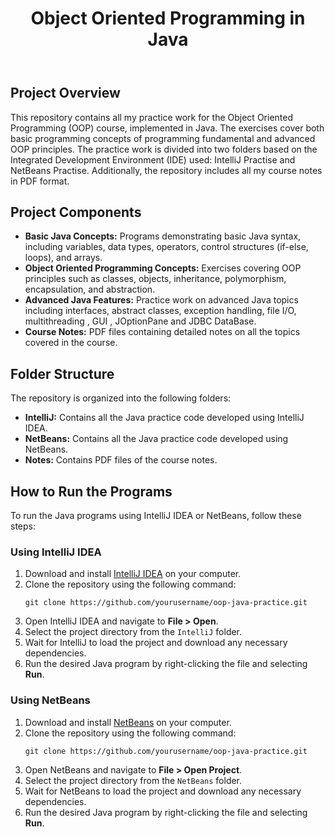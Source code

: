 <!DOCTYPE html>
<html lang="en">
<head>
    <meta charset="UTF-8">
    <meta name="viewport" content="width=device-width, initial-scale=1.0">
   </head>
<body>
    <header>
        <div class="container">
            <h1>Object Oriented Programming in Java</h1>
        </div>
    </header>
    <div class="container">
        <div class="content">
            <h2>Project Overview</h2>
            <p>
                This repository contains all my practice work for the Object Oriented Programming (OOP) course, implemented in Java. The exercises cover both basic
              programming concepts of programming fundamental and advanced OOP principles. The practice work is divided into two folders based on the Integrated Development Environment (IDE) 
              used: IntelliJ Practise and NetBeans Practise. Additionally, the repository includes all my course notes in PDF format.
            </p>
            <h2>Project Components</h2>
            <ul>
                <li><strong>Basic Java Concepts:</strong> Programs demonstrating basic Java syntax, including variables, data types, operators, control structures (if-else, loops), and arrays.</li>
                <li><strong>Object Oriented Programming Concepts:</strong> Exercises covering OOP principles such as classes, objects, inheritance, polymorphism, encapsulation, and abstraction.</li>
                <li><strong>Advanced Java Features:</strong> Practice work on advanced Java topics including interfaces, abstract classes, exception handling, file I/O, multithreading , GUI , JOptionPane and JDBC DataBase.</li>
                <li><strong>Course Notes:</strong> PDF files containing detailed notes on all the topics covered in the course.</li>
            </ul>
            <h2>Folder Structure</h2>
            <p>The repository is organized into the following folders:</p>
            <ul>
                <li><strong>IntelliJ:</strong> Contains all the Java practice code developed using IntelliJ IDEA.</li>
                <li><strong>NetBeans:</strong> Contains all the Java practice code developed using NetBeans.</li>
                <li><strong>Notes:</strong> Contains PDF files of the course notes.</li>
            </ul>
            <h2>How to Run the Programs</h2>
            <p>
                To run the Java programs using IntelliJ IDEA or NetBeans, follow these steps:
            </p>
            <h3>Using IntelliJ IDEA</h3>
            <ol>
                <li>Download and install <a href="https://www.jetbrains.com/idea/download/">IntelliJ IDEA</a> on your computer.</li>
                <li>Clone the repository using the following command:
                    <pre><code>git clone https://github.com/yourusername/oop-java-practice.git</code></pre>
                </li>
                <li>Open IntelliJ IDEA and navigate to <strong>File > Open</strong>.</li>
                <li>Select the project directory from the <code>IntelliJ</code> folder.</li>
                <li>Wait for IntelliJ to load the project and download any necessary dependencies.</li>
                <li>Run the desired Java program by right-clicking the file and selecting <strong>Run</strong>.</li>
            </ol>
            <h3>Using NetBeans</h3>
            <ol>
                <li>Download and install <a href="https://netbeans.apache.org/download/index.html">NetBeans</a> on your computer.</li>
                <li>Clone the repository using the following command:
                    <pre><code>git clone https://github.com/yourusername/oop-java-practice.git</code></pre>
                </li>
                <li>Open NetBeans and navigate to <strong>File > Open Project</strong>.</li>
                <li>Select the project directory from the <code>NetBeans</code> folder.</li>
                <li>Wait for NetBeans to load the project and download any necessary dependencies.</li>
                <li>Run the desired Java program by right-clicking the file and selecting <strong>Run</strong>.</li>
            </ol>
        </div>
    </div>
</body>
</html>
